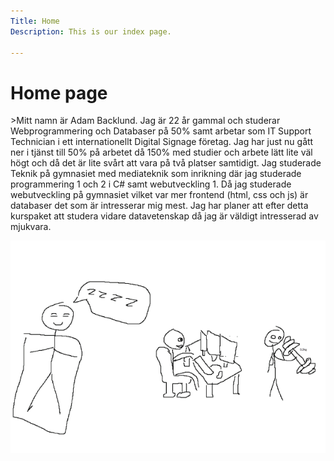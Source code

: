 ```yaml
---
Title: Home
Description: This is our index page.

---
```


Home page
==========================
<div class="introblock">
<p class="intro-text">>Mitt namn är Adam Backlund. Jag är 22 år gammal och studerar Webprogrammering och Databaser på 50% samt arbetar som IT Support Technician i ett internationellt Digital Signage företag. Jag har just nu gått ner i tjänst till 50% på arbetet då 150% med studier och arbete lätt lite väl högt och då det är lite svårt att vara på två platser samtidigt. Jag studerade Teknik på gymnasiet med mediateknik som inrikning där jag studerade programmering 1 och 2 i C# samt webutveckling 1. Då jag studerade webutveckling på gymnasiet vilket var mer frontend (html, css och js) är databaser det som är intresserar mig mest. Jag har planer att efter detta kurspaket att studera vidare datavetenskap då jag är väldigt intresserad av mjukvara.</p> 
<img class="mittliv" src="assets/img/MittLiv.png" alt="Adams liv">
</div>